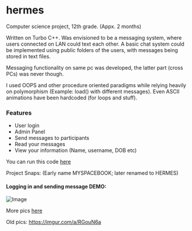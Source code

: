 # hermes
Computer science project, 12th grade. (Appx. 2 months)

Written on Turbo C++. Was envisioned to be a messaging system, where users connected on LAN could text each other.
A basic chat system could be implemented using public folders of the users, with messages being stored in text files.

Messaging functionality on same pc was developed, the latter part (cross PCs) was never though.

I used OOPS and other procedure oriented paradigms while relying heavily on polymorphism (Example: load() with different messages).
Even ASCII animations have been hardcoded (for loops and stuff).

### Features
<ul>
  <li>User login</li>
  <li>Admin Panel</li>
  <li>Send messages to participants</li>
  <li>Read your messages</li>
  <li>View your information (Name, username, DOB etc)</li>
</ul>

You can run this code [here](https://www.onlinegdb.com/online_c++_compiler)

Project Snaps: (Early name MYSPACEBOOK; later renamed to HERMES)

#### Logging in and sending message DEMO:

![Image](https://i.imgur.com/KVHbFwK.gif)

More pics [here](https://imgur.com/a/03zunV5) 

Old pics:
https://imgur.com/a/RGouN6a
